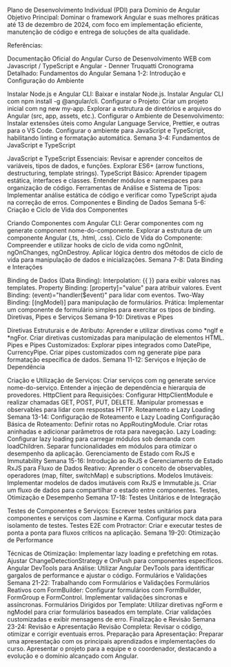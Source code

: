 Plano de Desenvolvimento Individual (PDI) para Domínio de Angular
Objetivo Principal: Dominar o framework Angular e suas melhores práticas até 13 de dezembro de 2024, com foco em implementação eficiente, manutenção de código e entrega de soluções de alta qualidade.

Referências:

Documentação Oficial do Angular
Curso de Desenvolvimento WEB com Javascript / TypeScript e Angular - Denner Truquatti
Cronograma Detalhado:
Fundamentos do Angular
Semana 1-2: Introdução e Configuração do Ambiente

Instalar Node.js e Angular CLI:
Baixar e instalar Node.js.
Instalar Angular CLI com npm install -g @angular/cli.
Configurar o Projeto:
Criar um projeto inicial com ng new my-app.
Explorar a estrutura de diretórios e arquivos do Angular (src, app, assets, etc.).
Configurar o Ambiente de Desenvolvimento:
Instalar extensões úteis como Angular Language Service, Prettier, e outras para o VS Code.
Configurar o ambiente para JavaScript e TypeScript, habilitando linting e formatação automática.
Semana 3-4: Fundamentos de JavaScript e TypeScript

JavaScript e TypeScript Essenciais:
Revisar e aprender conceitos de variáveis, tipos de dados, e funções.
Explorar ES6+ (arrow functions, destructuring, template strings).
TypeScript Básico:
Aprender tipagem estática, interfaces e classes.
Entender módulos e namespaces para organização de código.
Ferramentas de Análise e Sistema de Tipos:
Implementar análise estática de código e verificar como TypeScript ajuda na correção de erros.
Componentes e Binding de Dados
Semana 5-6: Criação e Ciclo de Vida dos Componentes

Criando Componentes com Angular CLI:
Gerar componentes com ng generate component nome-do-componente.
Explorar a estrutura de um componente Angular (.ts, .html, .css).
Ciclo de Vida do Componente:
Compreender e utilizar hooks de ciclo de vida como ngOnInit, ngOnChanges, ngOnDestroy.
Aplicar lógica dentro dos métodos de ciclo de vida para manipulação de dados e inicializações.
Semana 7-8: Data Binding e Interações

Binding de Dados (Data Binding):
Interpolation: {{ }} para exibir valores nas templates.
Property Binding: [property]="value" para atribuir valores.
Event Binding: (event)="handler($event)" para lidar com eventos.
Two-Way Binding: [(ngModel)] para manipulação de formulários.
Prática:
Implementar um componente de formulário simples para exercitar os tipos de binding.
Diretivas, Pipes e Serviços
Semana 9-10: Diretivas e Pipes

Diretivas Estruturais e de Atributo:
Aprender e utilizar diretivas como *ngIf e *ngFor.
Criar diretivas customizadas para manipulação de elementos HTML.
Pipes e Pipes Customizados:
Explorar pipes integrados como DatePipe, CurrencyPipe.
Criar pipes customizados com ng generate pipe para formatação específica de dados.
Semana 11-12: Serviços e Injeção de Dependência

Criação e Utilização de Serviços:
Criar serviços com ng generate service nome-do-serviço.
Entender a injeção de dependência e hierarquia de provedores.
HttpClient para Requisições:
Configurar HttpClientModule e realizar chamadas GET, POST, PUT, DELETE.
Manipular promessas e observables para lidar com respostas HTTP.
Roteamento e Lazy Loading
Semana 13-14: Configuração de Roteamento e Lazy Loading
Configuração Básica de Roteamento:
Definir rotas no AppRoutingModule.
Criar rotas aninhadas e adicionar parâmetros de rota para navegação.
Lazy Loading:
Configurar lazy loading para carregar módulos sob demanda com loadChildren.
Separar funcionalidades em módulos para otimizar o desempenho da aplicação.
Gerenciamento de Estado com RxJS e Immutability
Semana 15-16: Introdução ao RxJS e Gerenciamento de Estado
RxJS para Fluxo de Dados Reativo:
Aprender o conceito de observables, operadores (map, filter, switchMap) e subscriptions.
Modelos Imutáveis:
Implementar modelos de dados imutáveis com RxJS e Immutable.js.
Criar um fluxo de dados para compartilhar o estado entre componentes.
Testes, Otimização e Desempenho
Semana 17-18: Testes Unitários e de Integração

Testes de Componentes e Serviços:
Escrever testes unitários para componentes e serviços com Jasmine e Karma.
Configurar mock data para isolamento de testes.
Testes E2E com Protractor:
Criar e executar testes de ponta a ponta para fluxos críticos na aplicação.
Semana 19-20: Otimização de Performance

Técnicas de Otimização:
Implementar lazy loading e prefetching em rotas.
Ajustar ChangeDetectionStrategy e OnPush para componentes específicos.
Angular DevTools para Análise:
Utilizar Angular DevTools para identificar gargalos de performance e ajustar o código.
Formulários e Validações
Semana 21-22: Trabalhando com Formulários e Validações
Formulários Reativos com FormBuilder:
Configurar formulários com FormBuilder, FormGroup e FormControl.
Implementar validações síncronas e assíncronas.
Formulários Dirigidos por Template:
Utilizar diretivas ngForm e ngModel para criar formulários baseados em template.
Criar validações customizadas e exibir mensagens de erro.
Finalização e Revisão
Semana 23-24: Revisão e Apresentação
Revisão Completa:
Revisar o código, otimizar e corrigir eventuais erros.
Preparação para Apresentação:
Preparar uma apresentação com os principais aprendizados e implementações do curso.
Apresentar o projeto para a equipe e o coordenador, destacando a evolução e o domínio alcançado com Angular.
